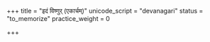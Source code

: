 +++
title = "इदं विष्णुर् (एकार्चम्)"
unicode_script = "devanagari"
status = "to_memorize"
practice_weight = 0

+++
<div class="js_include" url="/vedAH_sAma/paravastu-saama/devaH/viShNuH/idaM-viShNur-ekarcham/"  newLevelForH1="1" includeTitle="true"> </div>
